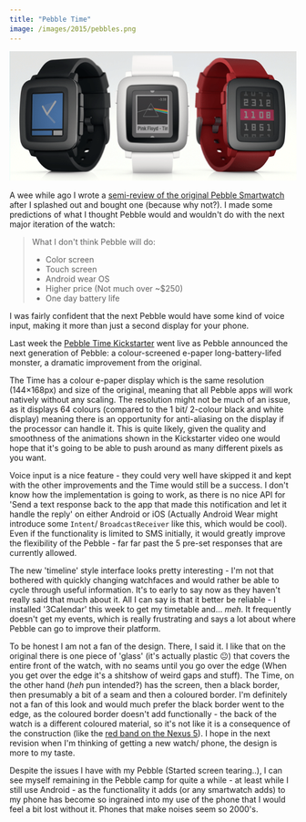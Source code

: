 ```yaml
---
title: "Pebble Time"
image: /images/2015/pebbles.png
---
```


![The new pebbles](/images/2015/pebbles.png)

A wee while ago I wrote a [semi-review of the original Pebble Smartwatch](/2015/01/25/smartwatch/) after I splashed out and bought one (because why not?). I made some predictions of what I thought Pebble would and wouldn't do with the next major iteration of the watch:

> What I don't think Pebble will do:
>
> + Color screen
> + Touch screen
> + Android wear OS
> + Higher price (Not much over ~$250)
> + One day battery life

I was fairly confident that the next Pebble would have some kind of voice input, making it more than just a second display for your phone.

Last week the [Pebble Time Kickstarter](https://www.kickstarter.com/projects/597507018/pebble-time-awesome-smartwatch-no-compromises) went live as Pebble announced the next generation of Pebble: a colour-screened e-paper long-battery-lifed monster, a dramatic improvement from the original.

The Time has a colour e-paper display which is the same resolution (144×168px) and size of the original, meaning that all Pebble apps will work natively without any scaling. The resolution might not be much of an issue, as it displays 64 colours (compared to the 1 bit/ 2-colour black and white display) meaning there is an opportunity for anti-aliasing on the display if the processor can handle it. This is quite likely, given the quality and smoothness of the animations shown in the Kickstarter video one would hope that it's going to be able to push around as many different pixels as you want.

Voice input is a nice feature - they could very well have skipped it and kept with the other improvements and the Time would still be a success. I don't know how the implementation is going to work, as there is no nice API for 'Send a text response back to the app that made this notification and let it handle the reply' on either Android or iOS (Actually Android Wear might introduce some `Intent`/ `BroadcastReceiver` like this, which would be cool). Even if the functionality is limited to SMS initially, it would greatly improve the flexibility of the Pebble - far far past the 5 pre-set responses that are currently allowed.

The new 'timeline' style interface looks pretty interesting - I'm not that bothered with quickly changing watchfaces and would rather be able to cycle through useful information. It's to early to say now as they haven't really said that much about it. All I can say is that it better be reliable - I installed '3Calendar' this week to get my timetable and... _meh_. It frequently doesn't get my events, which is really frustrating and says a lot about where Pebble can go to improve their platform.

To be honest I am not a fan of the design. There, I said it. I like that on the original there is one piece of 'glass' (it's actually plastic 😐) that covers the entire front of the watch, with no seams until you go over the edge (When you get over the edge it's a shitshow of weird gaps and stuff). The Time, on the other hand (_heh_ pun intended?) has the screen, then a black border, then presumably a bit of a seam and then a coloured border. I'm definitely not a fan of this look and would much prefer the black border went to the edge, as the coloured border doesn't add functionally - the back of the watch is a different coloured material, so it's not like it is a consequence of the construction (like the [red band on the Nexus 5](https://www.ubergizmo.com/wp-content/uploads/2014/02/google-nexus-5-red-009-640x359.jpg)). I hope in the next revision when I'm thinking of getting a new watch/ phone, the design is more to my taste.

Despite the issues I have with my Pebble (Started screen tearing..), I can see myself remaining in the Pebble camp for quite a while - at least while I still use Android - as the functionality it adds (or any smartwatch adds) to my phone has become so ingrained into my use of the phone that I would feel a bit lost without it. Phones that make noises seem so 2000's.
